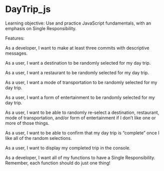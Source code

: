 # DayTrip_js

Learning objective: Use and practice JavaScript fundamentals, with an emphasis on Single Responsibility.

Features:

As a developer, I want to make at least three commits with descriptive messages.

As a user, I want a destination to be randomly selected for my day trip.

As a user, I want a restaurant to be randomly selected for my day trip.

As a user, I want a mode of transportation to be randomly selected for my day trip.

As a user, I want a form of entertainment to be randomly selected for my day trip.

As a user, I want to be able to randomly re-select a destination, restaurant, mode of transportation, and/or form of entertainment if I don’t like one or more of those things.

As a user, I want to be able to confirm that my day trip is “complete” once I like all of the random selections.

As a user, I want to display my completed trip in the console.

As a developer, I want all of my functions to have a Single Responsibility. Remember, each function should do just one thing!
